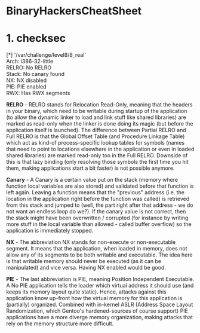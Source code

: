 # BinaryHackersCheatSheet
# 1. checksec <binary>
 
  [*] '/var/challenge/level8/8_real' <br/>
    Arch:     i386-32-little<br/>
    RELRO:    No RELRO<br/>
    Stack:    No canary found<br/>
    NX:       NX disabled<br/>
    PIE:      PIE enabled<br/>
    RWX:      Has RWX segments<br/>

**RELRO** - RELRO stands for Relocation Read-Only, meaning that the headers in your binary, which need to be writable during startup of the application (to allow the dynamic linker to load and link stuff like shared libraries) are marked as read-only when the linker is done doing its magic (but before the application itself is launched). The difference between Partial RELRO and Full RELRO is that the Global Offset Table (and Procedure Linkage Table) which act as kind-of process-specific lookup tables for symbols (names that need to point to locations elsewhere in the application or even in loaded shared libraries) are marked read-only too in the Full RELRO. Downside of this is that lazy binding (only resolving those symbols the first time you hit them, making applications start a bit faster) is not possible anymore. <br/>

**Canary** - A Canary is a certain value put on the stack (memory where function local variables are also stored) and validated before that function is left again. Leaving a function means that the "previous" address (i.e. the location in the application right before the function was called) is retrieved from this stack and jumped to (well, the part right after that address - we do not want an endless loop do we?). If the canary value is not correct, then the stack might have been overwritten / corrupted (for instance by writing more stuff in the local variable than allowed - called buffer overflow) so the application is immediately stopped. <br/>

**NX** - The abbreviation NX stands for non-execute or non-executable segment. It means that the application, when loaded in memory, does not allow any of its segments to be both writable and executable. The idea here is that writable memory should never be executed (as it can be manipulated) and vice versa. Having NX enabled would be good. <br/>

**PIE** - The last abbreviation is PIE, meaning Position Independent Executable. A No PIE application tells the loader which virtual address it should use (and keeps its memory layout quite static). Hence, attacks against this application know up-front how the virtual memory for this application is (partially) organized. Combined with in-kernel ASLR (Address Space Layout Randomization, which Gentoo's hardened-sources of course support) PIE applications have a more diverge memory organization, making attacks that rely on the memory structure more difficult. <br/>
